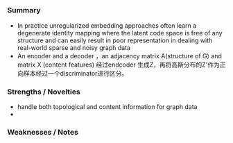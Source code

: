 ##
### Summary
* In practice unregularized embedding approaches often learn a degenerate identity mapping where the latent code space is free of any structure and can easily result in poor representation in dealing with real-world sparse and noisy graph data
* An encoder and a decoder ，an adjacency matrix A(structure of G) and matrix X (content features) 经过endcoder 生成Z，再将高斯分布的Z'作为正向样本经过一个discriminator进行区分。
### Strengths / Novelties
* handle both topological and content information for graph data
*
### Weaknesses / Notes
